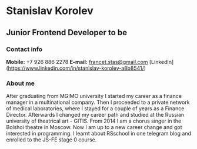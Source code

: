 # Stanislav Korolev

## Junior Frontend Developer to be

### Contact info
**Mobile:** +7 926 886 2278
**E-mail:** francet.stas@gmail.com
[LinkedIn] (https://www.linkedin.com/in/stanislav-korolev-a8b8541/)


### About me

After graduating from MGIMO university I started my career as a finance manager in a multinational company. Then I proceeded to a private network of medical laboratories, where I stayed for a couple of years as a Finance Director. 
Afterwards I changed my career path and studied at the Russian university of theatrical art - GITIS. From 2014 I am a chorus singer in the Bolshoi theatre in Moscow. 
Now I am up to a new career change and got interested in programming. I learnt about RSschool in one telegram blog and enrolled to the JS-FE stage 0 course.

